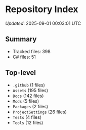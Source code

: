 # Repository Index

_Updated_: 2025-09-01 00:03:01 UTC

## Summary
- Tracked files: 398
- C# files: 51

## Top-level
- `.github` (1 files)
- `Assets` (195 files)
- `Docs` (142 files)
- `Mods` (5 files)
- `Packages` (2 files)
- `ProjectSettings` (26 files)
- `Tests` (4 files)
- `Tools` (12 files)
